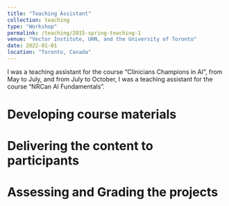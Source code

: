 ```yaml
---
title: "Teaching Assistant"
collection: teaching
type: "Workshop"
permalink: /teaching/2015-spring-teaching-1
venue: "Vector Institute, UHN, and the University of Toronto"
date: 2022-01-01
location: "Toronto, Canada"
---
```


I was a teaching assistant for the course “Clinicians Champions in AI”, from
May to July, and from July to October, I was a teaching assistant for the course
“NRCan AI Fundamentals”.

Developing course materials
======

Delivering the content to participants
======

Assessing and Grading the projects
======
